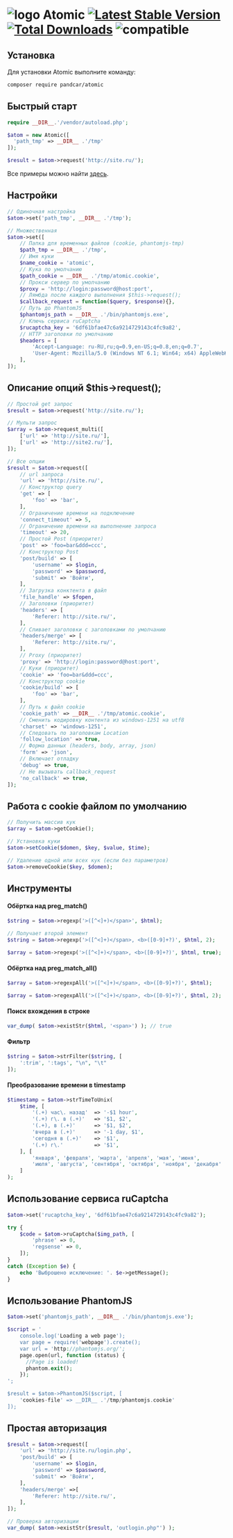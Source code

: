 # ![logo](/examples/assets/logo2.png) Atomic [![Latest Stable Version](https://poser.pugx.org/PandCar/Atomic/v/stable.svg)](https://packagist.org/packages/pandcar/atomic) [![Total Downloads](https://poser.pugx.org/PandCar/Atomic/downloads)](https://packagist.org/packages/pandcar/atomic) ![compatible](https://img.shields.io/badge/php-%3E=5.4-green.svg)

## Установка

Для установки Atomic выполните команду:

```sh
composer require pandcar/atomic
```

## Быстрый старт

```php
require __DIR__.'/vendor/autoload.php';

$atom = new Atomic([
  'path_tmp' => __DIR__ .'/tmp'
]);

$result = $atom->request('http://site.ru/');
```

Все примеры можно найти [здесь](https://github.com/PandCar/Atomic/tree/master/examples).

## Настройки

```php
// Одиночная настройка
$atom->set('path_tmp', __DIR__ .'/tmp');

// Множественная
$atom->set([
	// Папка для временных файлов (cookie, phantomjs-tmp)
	$path_tmp = __DIR__ .'/tmp',
	// Имя куки
	$name_cookie = 'atomic',
	// Кука по умолчанию
	$path_cookie = __DIR__ .'/tmp/atomic.cookie',
	// Прокси сервер по умолчанию
	$proxy = 'http://login:password@host:port',
	// Лямбда после каждого выполнения $this->request();
	$callback_request = function($query, $response){},
	// Путь до PhantomJS
	$phantomjs_path = __DIR__ .'/bin/phantomjs.exe',
	// Ключь сервиса ruCaptcha
	$rucaptcha_key = '6df61bfae47c6a9214729143c4fc9a82',
	// HTTP заголовки по умолчанию
	$headers = [
		'Accept-Language: ru-RU,ru;q=0.9,en-US;q=0.8,en;q=0.7',
		'User-Agent: Mozilla/5.0 (Windows NT 6.1; Win64; x64) AppleWebKit/537.36 (KHTML, like Gecko) Chrome/63.0.3239.84 Safari/537.36',
	],
]);
```

## Описание опций $this->request();

```php
// Простой get запрос
$result = $atom->request('http://site.ru/');

// Мульти запрос
$array = $atom->request_multi([
	['url' => 'http://site.ru/'],
	['url' => 'http://site2.ru/'],
]);

// Все опции
$result = $atom->request([
	// url запроса
	'url' => 'http://site.ru/',
	// Конструктор query
	'get' => [
		'foo' => 'bar',
	],
	// Ограничение времени на подключение
	'connect_timeout' => 5,
	// Ограничение времени на выполнение запроса
	'timeout' => 20,
	// Простой Post (приоритет)
	'post' => 'foo=bar&ddd=ccc',
	// Конструктор Post
	'post/build' => [
		'username' => $login,
		'password' => $password,
		'submit' => 'Войти',
	],
	// Загрузка конктента в файл
	'file_handle' => $fopen,
	// Заголовки (приоритет)
	'headers' => [
		'Referer: http://site.ru/',
	],
	// Сливает заголовки с заголовками по умолчанию
	'headers/merge' => [
		'Referer: http://site.ru/',
	],
	// Proxy (приоритет)
	'proxy' => 'http://login:password@host:port',
	// Куки (приоритет)
	'cookie' => 'foo=bar&ddd=ccc',
	// Конструктор cookie
	'cookie/build' => [
		'foo' => 'bar',
	],
	// Путь к файл cookie
	'cookie_path' => __DIR__ .'/tmp/atomic.cookie',
	// Сменить кодировку контента из windows-1251 на utf8
	'charset' => 'windows-1251',
	// Следовать по заголовкам Location
	'follow_location' => true,
	// Форма данных (headers, body, array, json)
	'form' => 'json',
	// Включает отладку
	'debug' => true,
	// Не вызывать callback_request
	'no_callback' => true,
]);
```

## Работа с cookie файлом по умолчанию

```php
// Получить массив кук
$array = $atom->getCookie();

// Установка куки
$atom->setCookie($domen, $key, $value, $time);

// Удаление одной или всех кук (если без параметров)
$atom->removeCookie($key, $domen);
```

## Инструменты

#### Обёртка над preg_match()

```php
$string = $atom->regexp('>([^<]+)</span>', $html);

// Получает второй элемент
$string = $atom->regexp('>([^<]+)</span>, <b>([0-9]+?)', $html, 2);

$array = $atom->regexp('>([^<]+)</span>, <b>([0-9]+?)', $html, true);
```

#### Обёртка над preg_match_all()

```php
$array = $atom->regexpAll('>([^<]+)</span>, <b>([0-9]+?)', $html);

$array = $atom->regexpAll('>([^<]+)</span>, <b>([0-9]+?)', $html, 2);
```

#### Поиск вхождения в строке

```php
var_dump( $atom->existStr($html, '<span>') ); // true
```

#### Фильтр

```php
$string = $atom->strFilter($string, [
	':trim', ':tags', "\n", "\t"
]);
```

#### Преобразование времени в timestamp

```php
$timestamp = $atom->strTimeToUnix(
	$time, [
		'(.+) час\. назад'	=> '-$1 hour',
		'(.+) г\. в (.+)'	=> '$1, $2',
		'(.+), в (.+)'		=> '$1, $2',
		'вчера в (.+)'		=> '-1 day, $1',
		'сегодня в (.+)'	=> '$1',
		'(.+) г\.'			=> '$1',
	], [
		'января', 'февраля', 'марта', 'апреля', 'мая', 'июня', 
		'июля', 'августа', 'сентября', 'октября', 'ноября', 'декабря'
	]
);
```

## Использование сервиса ruCaptcha

```php
$atom->set('rucaptcha_key', '6df61bfae47c6a9214729143c4fc9a82');

try {
	$code = $atom->ruCaptcha($img_path, [
		'phrase' => 0,
		'regsense' => 0,
	]);
}
catch (Exception $e) {
    echo 'Выброшено исключение: '. $e->getMessage();
}
```

## Использование PhantomJS

```php
$atom->set('phantomjs_path', __DIR__ .'/bin/phantomjs.exe');

$script = '
	console.log('Loading a web page');
	var page = require('webpage').create();
	var url = 'http://phantomjs.org/';
	page.open(url, function (status) {
	  //Page is loaded!
	  phantom.exit();
	});
';

$result = $atom->PhantomJS($script, [
	'cookies-file' => __DIR__ .'/tmp/phantomjs.cookie'
]);
```

## Простая авторизация

```php
$result = $atom->request([
	'url' => 'http://site.ru/login.php',
	'post/build' => [
		'username' => $login,
		'password' => $password,
		'submit' => 'Войти',
	],
	'headers/merge' =>[
		'Referer: http://site.ru/',
	],
]);

// Проверка авторизации
var_dump( $atom->existStr($result, 'outlogin.php"') );
```
